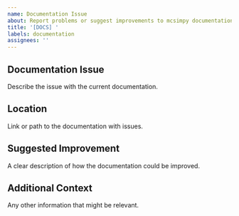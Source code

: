 ```yaml
---
name: Documentation Issue
about: Report problems or suggest improvements to mcsimpy documentation
title: '[DOCS] '
labels: documentation
assignees: ''
---
```


## Documentation Issue
Describe the issue with the current documentation.

## Location
Link or path to the documentation with issues.

## Suggested Improvement
A clear description of how the documentation could be improved.

## Additional Context
Any other information that might be relevant.
